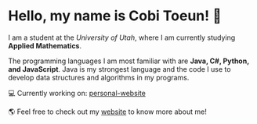 # Hello, my name is Cobi Toeun! 👋

I am a student at the <em>University of Utah</em>, where I am currently studying <strong>Applied Mathematics</strong>.

The programming languages I am most familiar with are <strong>Java, C#, Python, and JavaScript</strong>. Java is my strongest language and the code I use to develop data structures and algorithms in my programs.

💻 Currently working on: [personal-website](https:///www.github.com/ctoeun/personal-website)

🌎 Feel free to check out my [website](https://www.cobitoeun.com) to know more about me!
